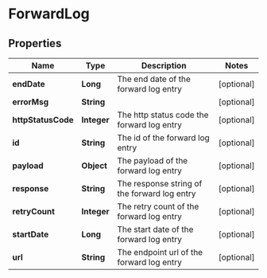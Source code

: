 
# ForwardLog

## Properties
Name | Type | Description | Notes
------------ | ------------- | ------------- | -------------
**endDate** | **Long** | The end date of the forward log entry |  [optional]
**errorMsg** | **String** |  |  [optional]
**httpStatusCode** | **Integer** | The http status code the forward log entry |  [optional]
**id** | **String** | The id of the forward log entry |  [optional]
**payload** | **Object** | The payload of the forward log entry |  [optional]
**response** | **String** | The response string of the forward log entry |  [optional]
**retryCount** | **Integer** | The retry count of the forward log entry |  [optional]
**startDate** | **Long** | The start date of the forward log entry |  [optional]
**url** | **String** | The endpoint url of the forward log entry |  [optional]



